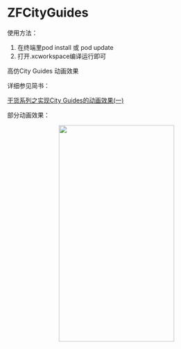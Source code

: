 # ZFCityGuides
使用方法：

1. 在终端里pod install 或 pod update 
2. 打开.xcworkspace编译运行即可
 
高仿City Guides 动画效果

详细参见简书：

[干货系列之实现City Guides的动画效果(一)](http://www.jianshu.com/p/d8e7cc5b307b)

部分动画效果：

<p align="center" >
<img src="http://upload-images.jianshu.io/upload_images/1255171-07889b069ecc1427.gif?imageMogr2/auto-orient/strip" width="266" height="500"/>
</p>

